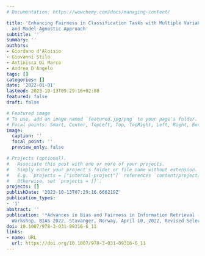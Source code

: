 ```yaml
---
# Documentation: https://wowchemy.com/docs/managing-content/

title: 'Enhancing Fairness in Classification Tasks with Multiple Variables: A Data-
  and Model-Agnostic Approach'
subtitle: ''
summary: ''
authors:
- Giordano d'Aloisio
- Giovanni Stilo
- Antinisca Di Marco
- Andrea D'Angelo
tags: []
categories: []
date: '2022-01-01'
lastmod: 2023-10-13T09:29:16+02:00
featured: false
draft: false

# Featured image
# To use, add an image named `featured.jpg/png` to your page's folder.
# Focal points: Smart, Center, TopLeft, Top, TopRight, Left, Right, BottomLeft, Bottom, BottomRight.
image:
  caption: ''
  focal_point: ''
  preview_only: false

# Projects (optional).
#   Associate this post with one or more of your projects.
#   Simply enter your project's folder or file name without extension.
#   E.g. `projects = ["internal-project"]` references `content/project/deep-learning/index.md`.
#   Otherwise, set `projects = []`.
projects: []
publishDate: '2023-10-13T07:29:16.666219Z'
publication_types:
- '1'
abstract: ''
publication: '*Advances in Bias and Fairness in Information Retrieval - Third International
  Workshop, BIAS 2022, Stavanger, Norway, April 10, 2022, Revised Selected Papers*'
doi: 10.1007/978-3-031-09316-6_11
links:
- name: URL
  url: https://doi.org/10.1007/978-3-031-09316-6_11
---
```

